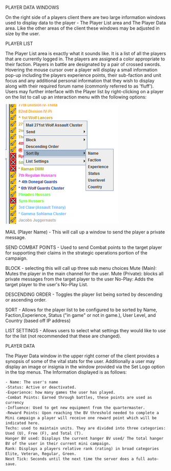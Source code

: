 PLAYER DATA WINDOWS

On the right side of a players client there are two large information windows used to display data to the player - The Player List area and The Player Data area. Like the other areas of the client these windows may be adjusted in size by the user.

PLAYER LIST

The Player List area is exactly what it sounds like. It is a list of all the players that are currently logged in. The players are assigned a color appropriate to their faction. Players in battle are designated by a pair of crossed swords. Hovering the mouse cursor over a player will display a small information pop-up including the players experience points, their sub-faction and unit focus and any additional personal information that they wish to display along with their required forum name (commonly referred to as 'fluff'). Users may further interface with the Player list by right-clicking on a player on the list to call up an interaction menu with the following options: 

![Player Data](../_img/21b9cf49388e0e6f7893d8819e7539ac.jpg)

MAIL (Player Name) - This will call up a window to send the player a private message.

SEND COMBAT POINTS - Used to send Combat points to the target player for supporting their claims in the strategic operations portion of the campaign.

BLOCK - selecting this will call up three sub menu choices Mute (Main): Mutes the player in the main channel for the user. Mute (Private): blocks all private messages from the target player to the user No-Play: Adds the target player to the user's No-Play List.

DESCENDING ORDER - Toggles the player list being sorted by descending or ascending order.

SORT - Allows for the player list to be configured to be sorted by Name, Faction,Experience, Status ("in game" or not in game.), User Level, and Country (based off IP address)

LIST SETTINGS - Allows users to select what settings they would like to use for the list (not recommended that these are changed).

PLAYER DATA

The Player Data window in the upper right corner of the client provides a synopsis of some of the vital stats for the user. Additionally a user may display an image or insignia in the window provided via the Set Logo option in the top menus. The Information displayed is as follows:

    - Name: The user's name
    -Status: Active or deactivated.
    -Experience: how many games the user has played. 
    -Combat Points: Earned through battles, these points are used as currency 
    -Influence: Used to get new equipment from the quartermaster.
    -Reward Points: Upon reaching the BV threshold needed to complete a Mini campaign a player will receive one reward point which will be indicated here. 
    Techs: used to maintain units. They are divided into three categories: Used (U), Free (F), and Total (T). 
    Hanger BV used: Displays the current hanger BV used/ The total hanger BV of the user in their current mini campaign. 
    Rank: Displays a players relative rank (rating) in broad categories Elite, Veteran, Regular, Green. 
    Next Tick: Seconds until the next time the server does a full auto-save.

